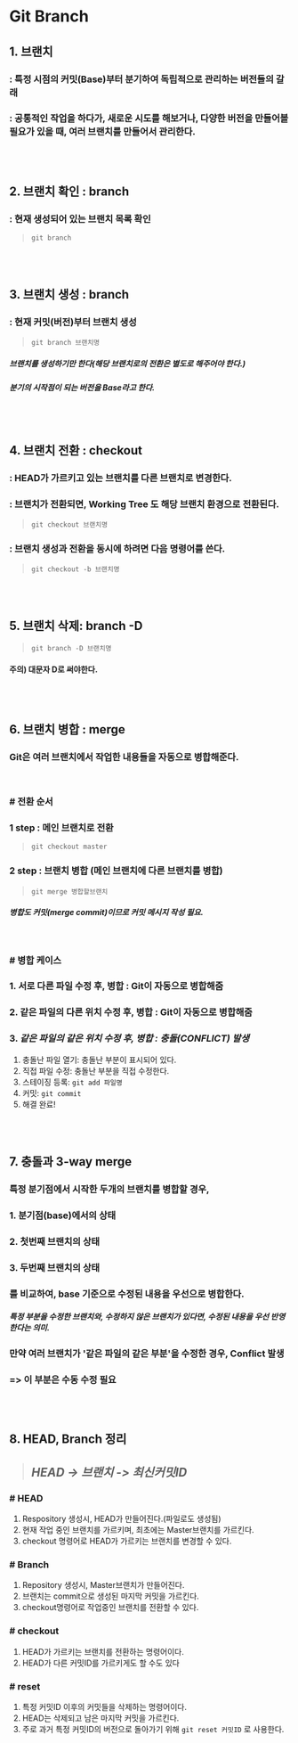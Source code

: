 Git Branch
===


## **1. 브랜치**
### : 특정 시점의 커밋(Base)부터 분기하여 독립적으로 관리하는 버전들의 갈래
### : 공통적인 작업을 하다가, 새로운 시도를 해보거나, 다양한 버전을 만들어볼 필요가 있을 때, 여러 브랜치를 만들어서 관리한다.

<br><br>

## **2. 브랜치 확인 : branch**
### : 현재 생성되어 있는 브랜치 목록 확인
> `git branch`

<br><br>

## **3. 브랜치 생성 : branch**
### : 현재 커밋(버전)부터 브랜치 생성
> `git branch 브랜치명`
##### 브랜치를 생성하기만 한다(해당 브랜치로의 전환은 별도로 해주어야 한다.)
##### 분기의 시작점이 되는 버전을 Base라고 한다.

<br><br>

## **4. 브랜치 전환 : checkout**
### : HEAD가 가르키고 있는 브랜치를 다른 브랜치로 변경한다.
### : 브랜치가 전환되면, Working Tree 도 해당 브랜치 환경으로 전환된다.
> `git checkout 브랜치명`

### : 브랜치 생성과 전환을 동시에 하려면 다음 명령어를 쓴다.
> `git checkout -b 브랜치명`


<br><br>

## **5. 브랜치 삭제: branch -D**
> `git branch -D 브랜치명`
#### 주의) 대문자 D로 써야한다.

<br><br>

## **6. 브랜치 병합 : merge**
### Git은 여러 브랜치에서 작업한 내용들을 자동으로 병합해준다.

<br>

### **# 전환 순서**
### 1 step : 메인 브랜치로 전환
> `git checkout master`

### 2 step : 브랜치 병합 (메인 브랜치에 다른 브랜치를 병합)
> `git merge 병합할브랜치`

##### 병합도 커밋(merge commit)이므로 커밋 메시지 작성 필요.

<br>

### **# 병합 케이스**
### 1. 서로 다른 파일 수정 후, 병합 : Git이 자동으로 병합해줌
### 2. 같은 파일의 다른 위치 수정 후, 병합 : Git이 자동으로 병합해줌
### 3. ***같은 파일의 같은 위치 수정 후, 병합 : 충돌(CONFLICT) 발생***
1. 충돌난 파일 열기: 충돌난 부분이 표시되어 있다.
2. 직접 파일 수정: 충돌난 부분을 직접 수정한다.
3. 스테이징 등록: `git add 파일명`
4. 커밋: `git commit`  
5. 해결 완료!

<br><br>

## **7. 충돌과 3-way merge**
### 특정 분기점에서 시작한 두개의 브랜치를 병합할 경우,
### 1. 분기점(base)에서의 상태
### 2. 첫번째 브랜치의 상태
### 3. 두번째 브랜치의 상태
### 를 비교하여, base 기준으로 수정된 내용을 우선으로 병합한다.
##### 특정 부분을 수정한 브랜치와, 수정하지 않은 브랜치가 있다면, 수정된 내용을 우선 반영한다는 의미.
### 만약 여러 브랜치가 '같은 파일의 같은 부분'을 수정한 경우, Conflict 발생
### => 이 부분은 수동 수정 필요


<br><br>

## **8. HEAD, Branch 정리**

> ## ***HEAD -> 브랜치 -> 최신커밋ID***


### **# HEAD**
1. Respository 생성시, HEAD가 만들어진다.(파일로도 생성됨)
2. 현재 작업 중인 브랜치를 가르키며, 최초에는 Master브랜치를 가르킨다.
3. checkout 명령어로 HEAD가 가르키는 브랜치를 변경할 수 있다.

### **# Branch**
1. Repository 생성시, Master브랜치가 만들어진다.
2. 브랜치는 commit으로 생성된 마지막 커밋을 가르킨다.
3. checkout명령어로 작업중인 브랜치를 전환할 수 있다.

### **# checkout**
1. HEAD가 가르키는 브랜치를 전환하는 명령어이다.
2. HEAD가 다른 커밋ID를 가르키게도 할 수도 있다

### **# reset**
1. 특정 커밋ID 이후의 커밋들을 삭제하는 명령어이다.
2. HEAD는 삭제되고 남은 마지막 커밋을 가르킨다.
2. 주로 과거 특정 커밋ID의 버전으로 돌아가기 위해 `git reset 커밋ID` 로 사용한다.
